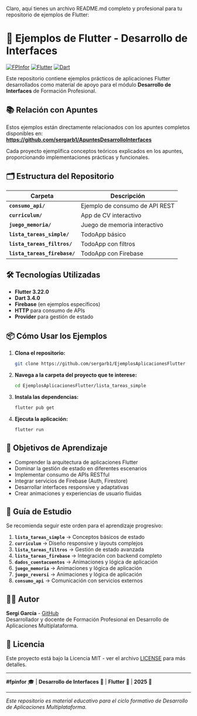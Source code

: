 Claro, aquí tienes un archivo README.md completo y profesional para tu repositorio de ejemplos de Flutter:

# 🚀 Ejemplos de Flutter - Desarrollo de Interfaces

[![FPInfor](https://img.shields.io/badge/FP-Informática-2ea44f?style=for-the-badge)](#)
[![Flutter](https://img.shields.io/badge/Flutter-3.22.0-blue?style=for-the-badge&logo=flutter)](https://flutter.dev/)
[![Dart](https://img.shields.io/badge/Dart-3.4.0-blue?style=for-the-badge&logo=dart)](https://dart.dev/)

Este repositorio contiene ejemplos prácticos de aplicaciones Flutter desarrollados como material de apoyo para el módulo **Desarrollo de Interfaces** de Formación Profesional.

## 📚 Relación con Apuntes

Estos ejemplos están directamente relacionados con los apuntes completos disponibles en:  
**https://github.com/sergarb1/ApuntesDesarrolloInterfaces**

Cada proyecto ejemplifica conceptos teóricos explicados en los apuntes, proporcionando implementaciones prácticas y funcionales.

## 🗂️ Estructura del Repositorio

| Carpeta | Descripción |
|---------|-------------|
| **`consumo_api/`** | Ejemplo de consumo de API REST |
| **`curriculum/`** | App de CV interactivo |
| **`juego_memoria/`** | Juego de memoria interactivo |
| **`lista_tareas_simple/`** | TodoApp básico |
| **`lista_tareas_filtros/`** | TodoApp con filtros |
| **`lista_tareas_firebase/`** | TodoApp con Firebase |

## 🛠️ Tecnologías Utilizadas

- **Flutter 3.22.0**
- **Dart 3.4.0**
- **Firebase** (en ejemplos específicos)
- **HTTP** para consumo de APIs
- **Provider** para gestión de estado

## 📦 Cómo Usar los Ejemplos

1. **Clona el repositorio:**
   ```bash
   git clone https://github.com/sergarb1/EjemplosAplicacionesFlutter
   ```

2. **Navega a la carpeta del proyecto que te interese:**
   ```bash
   cd EjemplosAplicacionesFlutter/lista_tareas_simple
   ```

3. **Instala las dependencias:**
   ```bash
   flutter pub get
   ```

4. **Ejecuta la aplicación:**
   ```bash
   flutter run
   ```

## 🎯 Objetivos de Aprendizaje

- Comprender la arquitectura de aplicaciones Flutter
- Dominar la gestión de estado en diferentes escenarios
- Implementar consumo de APIs RESTful
- Integrar servicios de Firebase (Auth, Firestore)
- Desarrollar interfaces responsive y adaptativas
- Crear animaciones y experiencias de usuario fluidas

## 📖 Guía de Estudio

Se recomienda seguir este orden para el aprendizaje progresivo:

1. **`lista_tareas_simple`** → Conceptos básicos de estado
2. **`curriculum`** → Diseño responsive y layouts complejos
3. **`lista_tareas_filtros`** → Gestión de estado avanzada
4. **`lista_tareas_firebase`** → Integración con backend completo
5. **`dados_cuentacuentos`** → Animaciones y lógica de aplicación
6. **`juego_memoria`** → Animaciones y lógica de aplicación
7. **`juego_reversi`** → Animaciones y lógica de aplicación
8. **`consumo_api`** → Comunicación con servicios externos

## 👨‍💻 Autor

**Sergi García** - [GitHub](https://github.com/sergarb1)  
Desarrollador y docente de Formación Profesional en Desarrollo de Aplicaciones Multiplataforma.

## 📄 Licencia

Este proyecto está bajo la Licencia MIT - ver el archivo [LICENSE](LICENSE) para más detalles.

---

**#fpinfor** 🎓 | **Desarrollo de Interfaces** 📱 | **Flutter** 💙 | **2025** 📅

---

*Este repositorio es material educativo para el ciclo formativo de Desarrollo de Aplicaciones Multiplataforma.*